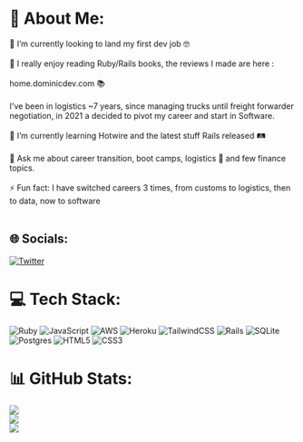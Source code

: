 # 💫 About Me:
🔭 I’m currently looking to land my first dev job 🤓<br><br>🦕 I really enjoy reading Ruby/Rails books, the reviews I made are here :<br><br>home.dominicdev.com 📚<br><br>I've been in logistics ~7 years, since managing trucks until freight forwarder negotiation, in 2021 a decided to pivot my career and start in Software.<br><br>🌱 I’m currently learning Hotwire and the latest stuff Rails released 🛤<br><br>💬 Ask me about career transition, boot camps, logistics 🛫 and few finance topics.<br><br>⚡ Fun fact: I have switched careers 3 times, from customs to logistics, then to data, now to software<br><br>


## 🌐 Socials:
[![Twitter](https://img.shields.io/badge/Twitter-%231DA1F2.svg?logo=Twitter&logoColor=white)](https://twitter.com/@domlizarraga_) 

# 💻 Tech Stack:
![Ruby](https://img.shields.io/badge/ruby-%23CC342D.svg?style=flat&logo=ruby&logoColor=white) ![JavaScript](https://img.shields.io/badge/javascript-%23323330.svg?style=flat&logo=javascript&logoColor=%23F7DF1E) ![AWS](https://img.shields.io/badge/AWS-%23FF9900.svg?style=flat&logo=amazon-aws&logoColor=white) ![Heroku](https://img.shields.io/badge/heroku-%23430098.svg?style=flat&logo=heroku&logoColor=white) ![TailwindCSS](https://img.shields.io/badge/tailwindcss-%2338B2AC.svg?style=flat&logo=tailwind-css&logoColor=white) ![Rails](https://img.shields.io/badge/rails-%23CC0000.svg?style=flat&logo=ruby-on-rails&logoColor=white) ![SQLite](https://img.shields.io/badge/sqlite-%2307405e.svg?style=flat&logo=sqlite&logoColor=white) ![Postgres](https://img.shields.io/badge/postgres-%23316192.svg?style=flat&logo=postgresql&logoColor=white) ![HTML5](https://img.shields.io/badge/html5-%23E34F26.svg?style=flat&logo=html5&logoColor=white) ![CSS3](https://img.shields.io/badge/css3-%231572B6.svg?style=flat&logo=css3&logoColor=white)
# 📊 GitHub Stats:
![](https://github-readme-stats.vercel.app/api?username=dominiclizarraga&theme=nightowl&hide_border=false&include_all_commits=true&count_private=false)<br/>
![](https://github-readme-streak-stats.herokuapp.com/?user=dominiclizarraga&theme=nightowl&hide_border=false)<br/>
![](https://github-readme-stats.vercel.app/api/top-langs/?username=dominiclizarraga&theme=nightowl&hide_border=false&include_all_commits=true&count_private=false&layout=compact)

